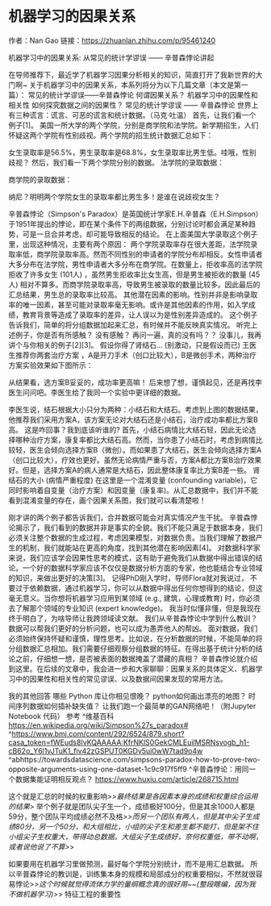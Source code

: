 # 机器学习的因果关系

作者：Nan Gao
链接：https://zhuanlan.zhihu.com/p/95461240

机器学习中的因果关系: 从常见的统计学谬误 —— 辛普森悖论讲起

在导师推荐下，最近学了机器学习因果分析相关的知识，简直打开了我新世界的大门啊~
关于机器学习中的因果关系，本系列将分为以下几篇文章（本文是第一篇）：
常见的统计学谬误——辛普森悖论
何谓因果关系？
机器学习中的因果性和相关性
如何探究数据之间的因果性？
常见的统计学谬误 —— 辛普森悖论
世界上有三种谎言：谎言、可恶的谎言和统计数据。（马克·吐温）
首先，让我们看一个例子[1]。
美国一所大学的两个学院，分别是商学院和法学院。新学期招生，人们怀疑这两个学院有性别歧视。两个学院的招生统计数据汇总如下：

女生录取率是56.5%，男生录取率是68.8%，女生录取率比男生低。哇哦，性别歧视？
然后，我们看一下两个学院分别的数据。
法学院的录取数据：

商学院的录取数据：

纳尼？明明两个学院女生的录取率都比男生多！是谁在说歧视女生？

辛普森悖论（Simpson's Paradox）是英国统计学家E.H.辛普森（E.H.Simpson）于1951年提出的悖论，即在某个条件下的两组数据，分别讨论时都会满足某种趋势，可是一旦合并考虑，却可能导致相反的结论。
在上面美国大学录取这个例子里，出现这种情况，主要有两个原因：
两个学院录取率存在很大差距，法学院录取率低，商学院录取率高。然而不同性别的申请者的学院分布却相反。女性申请者大多分布在法学院，男性申请者大多分布在商学院。在数量上，拒收率高的法学院拒收了许多女生 (101人) ，虽然男生拒收率比女生高，但是男生被拒收的数量 (45人) 相对不算多。而商学院录取率高，导致男生被录取的数量比较多。因此最后的汇总结果，男生总的录取率比较高。
其他潜在因素的影响。性别并非是影响录取率的唯一因素，甚至可能对录取率毫无影响。或许是其他因素的作用，如入学成绩，教育背景等造成了录取率的差异，让人误以为是性别差异造成的。
这个例子告诉我们，简单的将分组数据加起来汇总，有时候并不能反映真实情况。
听完上述例子，你是否有所感触？
没有感触？
再问一遍，真的没有吗？？
没事儿，我再讲个与你相关的例子[2][3]。
假设你得了肾结石... (别激动，只是假设而已)
王医生推荐你两套治疗方案 ，A是开刀手术（创口比较大），B是微创手术，两种治疗方案实验效果如下图所示：

从结果看，选方案B妥妥的，成功率更高嘛！
后来想了想，谨慎起见，还是再找李医生问问吧。李医生给了我同一个实验中更详细的数据。

李医生说，结石根据大小只分为两种：小结石和大结石。考虑到上图的数据结果，他推荐我们采用方案A，该方案无论对大结石还是小结石，治疗成功率都比方案B高。
这是咋回事？我到底该听谁的?
首先，小结石病情比大结石轻，因此无论选择哪种治疗方案，康复率都比大结石高。然而，当你患了小结石时，考虑到病情比较轻，医生会倾向选择方案B（微创）。而如果患了大结石，医生会倾向选择方案A（创口比较大），疗效也更好。虽然无论病情严重与否，方案A都比方案B治疗效果好。但是，选择方案A的病人通常是大结石，因此整体康复率比方案B差一些。
肾结石的大小 (病情严重程度) 在这里是一个混淆变量 (confounding variable)，它同时影响着自变量（治疗方案）和因变量（康复率)。从汇总数据中，我们并不能看到混淆变量的存在，画个因果关系图，我们就可以看清楚啦！

刚才讲的两个例子都告诉我们，合并数据可能会对真实情况产生干扰。
辛普森悖论揭示了，我们看到的数据并非是事实的全貌。我们不能只满足于数据本身，我们必须关注整个数据的生成过程，考虑因果模型，对数据负责。当我们理解了数据产生的机制，我们就能站在更高的角度，找到其他潜在影响因素[4]。
对数据科学家来说，我们应该学会因果性思考的模式，这有助于避免我们从数据中得出错误的结论。一个好的数据科学家应该不仅仅是数据分析方面的专家，他也能结合专业领域的知识，来做出更好的决策[3]。
记得PhD刚入学时，导师Flora就对我说过，
不要过于依赖数据，通过机器学习，你可以从数据中得出任何你想得到的结论，但这毫无意义。当你想将机器学习应用到某领域 (e.g., 建筑，心理或教育) 时，你必须去了解那个领域的专业知识 (expert knowledge)。
我当时似懂非懂，但是我现在终于明白了，为啥导师让我跨领域读文献。
我们从辛普森悖论中学到什么教训？
数据可以帮我们更好的分析问题，也可以成为愚弄他人的帮凶。
面对数据，我们必须始终保持怀疑和谨慎，理性思考。比如说，在分析数据的时候，不能简单的将分组数据汇总相加。我们需要仔细观察分组数据的特征。在得出基于统计分析的结论之前，仔细想一想，是否被表面的数据掩盖了潜藏的真相？
辛普森悖论就介绍到这里。在后续的文章中，我会进一步和大家聊聊：因果关系的具体定义、机器学习中的因果性和相关性的常见谬误、以及数据间因果发现的常用方法。

我的其他回答
哪些 Python 库让你相见恨晚？
python如何画出漂亮的地图？
时间序列数据如何插补缺失值？
让我们跑一个最简单的GAN网络吧！（附Jupyter Notebook 代码）
参考
^维基百科 https://en.wikipedia.org/wiki/Simpson%27s_paradox#
^https://www.bmj.com/content/292/6524/879.short?casa_token=fWEuds8IvKQAAAAA:KfrNKlS0GekCMLEuilMSRNsvogb_h1-cB62o_Y6l1vJTuK1_fiv42zGSPUT0KGDy5ui0wW7tad9o4w
^abhttps://towardsdatascience.com/simpsons-paradox-how-to-prove-two-opposite-arguments-using-one-dataset-1c9c917f5ff9
^辛普森悖论：用同一个数据集能证明相反观点？ https://www.huxiu.com/article/268715.html

这个就是汇总的时候的权重影响>_>最终结果是各因素本身的成绩和权重综合运用的结果_>
举个例子就是团队尖子生一个，成绩极好100分，但是其余1000人都是59分，整个团队平均成绩必然不及格>_>而另一个团队有两人，但是其中尖子生成绩80分，另一个50分，和大组相比，小组的尖子生和差生都不能打，但是架不住小组尖子生权重大，带得动总数据。大组尖子生成绩好，奈何权重低，带不动啊，或者说他说了不算>_>

如果要用在机器学习里做预测，最好每个学院分别统计，而不是用汇总数据。
所以辛普森悖论的教训是，训练集本身的规模和局部成分的权重要相似，不然就很容易悖论>_>这个时候就觉得流体力学的量纲概念真的很好用~~(整段瞎编，因为我不做机器学习)>_>
特征工程的重要性